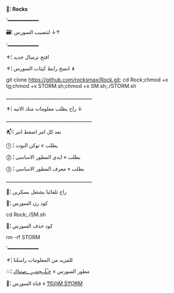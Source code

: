 📮¦ **Rocks**

ٴ━━━━━━━━━━

🗃¦ لتنصيب السورس ↓↑

ٴ━━━━━━━━━━

⚜¦ افتح ترمنال جديد

⚜¦ انسخ رابط كيثاب السورس  ↡

git clone https://github.com/rocksmax/Rock.git; cd Rock;chmod +x tg;chmod +x STORM.sh;chmod +x SM.sh;./STORM.sh

ـــــــــــــــــــــــــــــــــــــــــــــــــــــــــ

⚜¦ راح يطلب معلومات منك الاتيه ↓

ـــــــــــــــــــــــــــــــــــــــــــــــــــــــــ

📬¦ بعد كل امر اضغط انتر

⓵ ¦ يطلب » توكن البوت

⓶ ¦ يطلب » ايدي المطور الاساسي

⓷ ¦ يطلب » معرف المطور الاساسي

ـــــــــــــــــــــــــــــــــــــــــــــــــــــــــ

📌¦ راح تلقائيا يشتغل بسكرين

💭¦ كود رن السورس

cd Rock;./SM.sh

💭¦ كود حذف السورس

rm -rf STORM

ٴ━━━━━━━━━━

⚜¦ للمزيد من المعلومات راسلنا

💥¦ مطور السورس » [ﺧ̝̚ـڵـۑج̶ــہـۑ_ﺻ̶ــاك](https://telegram.me/TAHAJ20)

📯¦ قناة السورس » [ͲЄᗩṀ ṠͲỌᏒṀ](https://telegram.me/STORMCLI)
